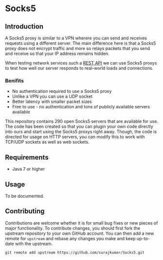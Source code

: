 # Socks5

## Introduction
A Socks5 proxy is similar to a VPN wherere you can send and receives requests using a different server. The main difference here is that a Socks5 proxy does not encrypt traffic and more so relays packets that you send and receive so that your IP address remains hidden.

When testing network services such a [REST API](https://en.wikipedia.org/wiki/Representational_state_transfer) we can use Socks5 proxys to test how well our server responds to real-world loads and connections.

### Benifits
* No authentication required to use a Socks5 proxy
* Unlike a VPN you can use a UDP socket
* Better latency with smaller packet sizes
* Free to use - no authentication and tons of publicly available servers available

This repository contains 290 open Socks5 servers that are available for use. The code has been created so that you can plugin your own code directly into ours and start using the Socks5 proxys right away. Though, the code is directed for usage on HTTP servers, you can modify this to work with TCP/UDP sockets as well as web sockets.

## Requirements
* Java 7 or higher

## Usage
To be documented.

## Contributing
Contributions are welcome whether it is for small bug fixes or new pieces of major functionality. To contribute changes, you should first fork the upstream repository to your own GitHub account. You can then add a new remote for `upstream` and rebase any changes you make and keep up-to-date with the upstream.

`git remote add upstream https://github.com/surajkumar/Socks5.git`

